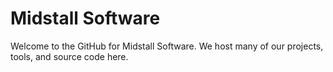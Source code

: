 # Midstall Software

Welcome to the GitHub for Midstall Software. We host many of our projects, tools, and source code here.

